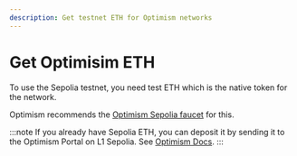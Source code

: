 ```yaml
---
description: Get testnet ETH for Optimism networks
---
```


# Get Optimisim ETH

To use the Sepolia testnet, you need test ETH which is the native token for the network.

Optimism recommends the [Optimism Sepolia faucet](https://faucet.quicknode.com/optimism/sepolia) for this.

:::note
If you already have Sepolia ETH, you can deposit it by sending it to the Optimism Portal on
L1 Sepolia. See [Optimism Docs](https://community.optimism.io/docs/useful-tools/networks/#op-sepolia).
:::
